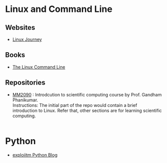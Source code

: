 # Linux and Command Line

## Websites

- [Linux Journey](https://linuxjourney.com/)

## Books

- [The Linux Command Line](http://linuxcommand.org/tlcl.php)

## Repositories

- [MM2090](https://github.com/gphanikumar/MM2090?tab=readme-ov-file#ubuntu-linux-commands) : Introdcution to scientific computing course by Prof. Gandham Phanikumar. \
Instructions: The initial part of the repo would contain a brief introduction to Linux. Refer that, other sections are for learning scientific computing. 
<br><br>

# Python

- [exploiitm Python Blog](https://exploiitm.github.io/blog/resources/resource1/)
